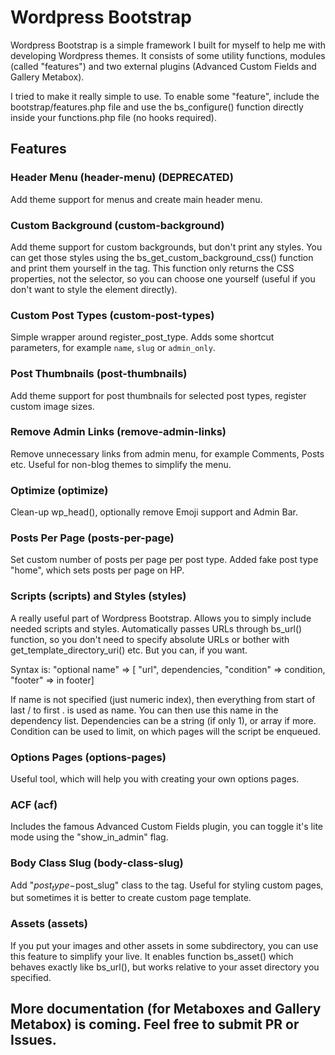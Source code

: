 # Wordpress Bootstrap

Wordpress Bootstrap is a simple framework I built for myself to help me with developing Wordpress themes. It consists of some utility functions, modules (called "features") and two external plugins (Advanced Custom Fields and Gallery Metabox).

I tried to make it really simple to use. To enable some "feature", include the bootstrap/features.php file and use the bs_configure() function directly inside your functions.php file (no hooks required).

## Features

### Header Menu (header-menu) (DEPRECATED)

Add theme support for menus and create main header menu.

### Custom Background (custom-background)

Add theme support for custom backgrounds, but don't print any styles. You can get those styles using the bs_get_custom_background_css() function and print them yourself in the <head> tag. This function only returns the CSS properties, not the selector, so you can choose one yourself (useful if you don't want to style the <body> element directly).

### Custom Post Types (custom-post-types)

Simple wrapper around register_post_type. Adds some shortcut parameters, for example `name`, `slug` or `admin_only`.

### Post Thumbnails (post-thumbnails)

Add theme support for post thumbnails for selected post types, register custom image sizes.

### Remove Admin Links (remove-admin-links)

Remove unnecessary links from admin menu, for example Comments, Posts etc. Useful for non-blog themes to simplify the menu.

### Optimize (optimize)

Clean-up wp_head(), optionally remove Emoji support and Admin Bar.

### Posts Per Page (posts-per-page)

Set custom number of posts per page per post type. Added fake post type "home", which sets posts per page on HP.

### Scripts (scripts) and Styles (styles)

A really useful part of Wordpress Bootstrap. Allows you to simply include needed scripts and styles. Automatically passes URLs through bs_url() function, so you don't need to specify absolute URLs or bother with get_template_directory_uri() etc. But you can, if you want.

Syntax is: "optional name" => [ "url", dependencies, "condition" => condition, "footer" => in footer]

If name is not specified (just numeric index), then everything from start of last / to first . is used as name. You can then use this name in the dependency list. Dependencies can be a string (if only 1), or array if more. Condition can be used to limit, on which pages will the script be enqueued.

### Options Pages (options-pages)

Useful tool, which will help you with creating your own options pages.

### ACF (acf)

Includes the famous Advanced Custom Fields plugin, you can toggle it's lite mode using the "show_in_admin" flag.

### Body Class Slug (body-class-slug)

Add "$post_type-$post_slug" class to the <body> tag. Useful for styling custom pages, but sometimes it is better to create custom page template.

### Assets (assets)

If you put your images and other assets in some subdirectory, you can use this feature to simplify your live. It enables function bs_asset() which behaves exactly like bs_url(), but works relative to your asset directory you specified.

## More documentation (for Metaboxes and Gallery Metabox) is coming. Feel free to submit PR or Issues.
